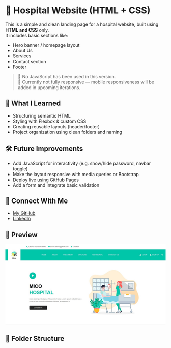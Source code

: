 # 🏥 Hospital Website (HTML + CSS)

This is a simple and clean landing page for a hospital website, built using **HTML and CSS** only.  
It includes basic sections like:

- Hero banner / homepage layout  
- About Us  
- Services  
- Contact section  
- Footer

> 🚫 No JavaScript has been used in this version.  
> 📱 Currently not fully responsive — mobile responsiveness will be added in upcoming iterations.


## 🧠 What I Learned

- Structuring semantic HTML  
- Styling with Flexbox & custom CSS  
- Creating reusable layouts (header/footer)  
- Project organization using clean folders and naming

## 🛠 Future Improvements

- Add JavaScript for interactivity (e.g. show/hide password, navbar toggle)  
- Make the layout responsive with media queries or Bootstrap  
- Deploy live using GitHub Pages  
- Add a form and integrate basic validation

## 🔗 Connect With Me

- [My GitHub](https://github.com/abdu4751)
- [LinkedIn](https://www.linkedin.com/in/muhammad-abdullah-459926199/) 


## 📸 Preview

![Hospital Website Screenshot](https://github.com/abdu4751/Hospital-website-html-css/blob/2b8b5fc7a14cd8204313355b7efc2c763102d541/Screenshot%20of%20Project/Screenshot%20No%231.jpg) 
## 📁 Folder Structure
